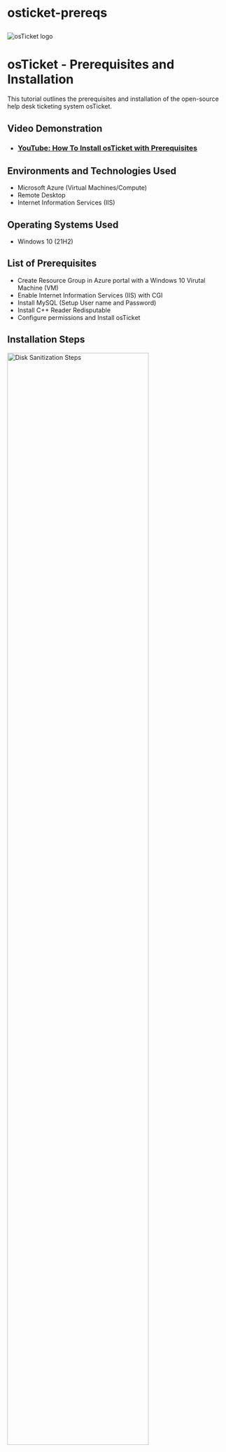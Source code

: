 # osticket-prereqs<p align="center">
<img src="https://i.imgur.com/Clzj7Xs.png" alt="osTicket logo"/>
</p>

<h1>osTicket - Prerequisites and Installation</h1>
This tutorial outlines the prerequisites and installation of the open-source help desk ticketing system osTicket.<br />


<h2>Video Demonstration</h2>

- ### [YouTube: How To Install osTicket with Prerequisites](https://www.youtube.com)

<h2>Environments and Technologies Used</h2>

- Microsoft Azure (Virtual Machines/Compute)
- Remote Desktop
- Internet Information Services (IIS)

<h2>Operating Systems Used </h2>

- Windows 10</b> (21H2)

<h2>List of Prerequisites</h2>

- Create Resource Group in Azure portal with a Windows 10 Virutal Machine (VM)
- Enable Internet Information Services (IIS) with CGI
- Install MySQL (Setup User name and Password)
- Install C++ Reader Redisputable
- Configure permissions and Install osTicket

<h2>Installation Steps</h2>

<p>
<img src="https://i.imgur.com/PypD19T.png" height="80%" width="80%" alt="Disk Sanitization Steps"/>
<img src="https://i.imgur.com/oY6Yx6Z.png" height="80%" width="80%" alt="Disk Sanitization Steps"/>
</p>
<p>
The first step was to create a new resource group and VM in Azure. I created a resource group named "osTicket" and inside that group I created a Windows 10 VM and named it "VM-osTicket".
</p>
<br />

<p>
<img src="https://i.imgur.com/h2ESx4C.png" height="80%" width="80%" alt="Disk Sanitization Steps"/>
</p>
<p>
Next, I opened VM-osTicket and enabled IIS with CGI using the following steps: open the Control Panel -> click Programs -> click "turn windows features on or off", next find "Internet Information Services", enable it and expand it, -> expand "World Wide Web Services" -> expand "Application Development Features", find CGI and enable it, then click o
</p>
<br />

<p>
<img src="https://i.imgur.com/2YLUyK1.png" height="80%" width="80%" alt="Disk Sanitization Steps"/>
<img src="https://imgur.com/a/UrkcG5N" height="80%" width="80%" alt="Disk Sanitization Steps"/>
<img src="https://i.imgur.com/umYHJxg.png" height="80%" width="80%" alt="Disk Sanitization Steps"/>
</p>
<p>
Next, install PHP Manager for IIS.
Then, install Rewrite Module.
Finally, install PHP 7.3.8
</p>
<br />
